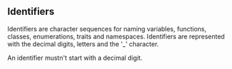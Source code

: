 ## Identifiers

Identifiers are character sequences for naming variables, functions,
classes, enumerations, traits and namespaces. Identifiers are represented with
the decimal digits, letters and the '_' character.

An identifier mustn't start with a decimal digit.


